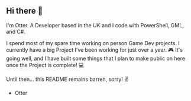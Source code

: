 ## Hi there 👋

I'm Otter. A Developer based in the UK and I code with PowerShell, GML, and C#.

I spend most of my spare time working on person Game Dev projects. I currently have a big Project I've been working for just over a year. 🎮
It's going well, and I have built some things that I plan to make public on here once the Project is complete! 💻

Until then... this README remains barren, sorry! ✌

  - Otter

<!--
**Wave10Connor/Wave10Connor** is a ✨ _special_ ✨ repository because its `README.md` (this file) appears on your GitHub profile.

Here are some ideas to get you started:

- 🔭 I’m currently working on ...
- 🌱 I’m currently learning ...
- 👯 I’m looking to collaborate on ...
- 🤔 I’m looking for help with ...
- 💬 Ask me about ...
- 📫 How to reach me: ...
- 😄 Pronouns: ...
- ⚡ Fun fact: ...
-->
